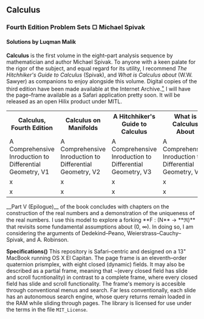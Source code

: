 ## Calculus
### Fourth Edition Problem Sets &#9634; Michael Spivak
#### Solutions by Luqman Malik

__Calculus__ is the first volume in the eight–part analysis sequence by mathematician and author Michael Spivak. To anyone with a keen palate for the rigor of the subject, and equal regard for its utility, I recommend _The Hitchhiker's Guide to Calculus_ (Spivak), and _What is Calculus about_ (W.W. Sawyer) as companions to enjoy alongside this volume. Digital copies of the third edition have been made available at the Internet Archive.[<sup>+</sup>](https://archive.org/details/Calculus_643) I will have the page–frame available as a Safari application pretty soon. It will be released as an open Hilix product under MITL.
<table style="border:1 solid lightgrey">
  <tr>
    <th>Calculus, Fourth Edition</th>
    <th>Calculus on Manifolds</th>
    <th>A Hitchhiker's Guide to Calculus</th>
    <th>What is Calculus About</th>
    <th>IRP</th>
  </tr>
  <tr>
    <td>A Comprehensive Inroduction to Differential Geometry, V1</td>
    <td>A Comprehensive Inroduction to Differential Geometry, V2</td>
    <td>A Comprehensive Inroduction to Differential Geometry, V3</td>
    <td>A Comprehensive Inroduction to Differential Geometry, V4</td>
    <td>A Comprehensive Inroduction to Differential Geometry, V5</td>
  </tr>
  <tr>
    <td>x</td>
    <td>x</td>
    <td>x</td>
    <td>x</td>
    <td>x</td>
  </tr>
  <tr>
    <td>x</td>
    <td>x</td>
    <td>x</td>
    <td>x</td>
    <td>x</td>
  </tr>
</table>
__Part V (Epilogue)__ of the book concludes with chapters on the construction of the real numbers and a demonstration of the uniqueness of the real numbers. I use this model to explore a forking  **F : (N** &rarr; **&real;)** that revisits some fundamental assumptions about (0, &#x221e;). In doing so, I am considering the arguments of Dedekind–Peano, Weierstrass–Cauchy–Spivak, and A. Robinson.

__Specifications()__ This repository is Safari–centric and designed on a 13" MacBook running OS X El Capitan. The page frame is an eleventh–order quaternion prismplex, with eight closed (dynamic) fields. It may also be described as a partial frame, meaning that ¬(every closed field has slide and scroll fucntionality) in contrast to a complete frame, where every closed field has slide and scroll functionality. The frame's memory is accesible through conventional menus and search. Far less conventionally, each slide has an autonomous search engine, whose query returns remain loaded in the RAM while sliding through pages. The library is licensed for use under the terms in the file <code>MIT_License</code>.

